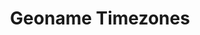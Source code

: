 ---
title: Geoname Timezones
herb_id: geonames_timezone
contributors:
- github: datumorphism
  name: Datumorphism
data:
- fields:
  - description: Alpha 2 country code
    name: country_code
  - description: IANA timezone id, www.iana.org
    name: timezone_id
  - description: GMT offset in January 1st
    name: gmt_offset
  - description: Day light saving offset in July 1st
    name: dst_offset
  - description: Raw offset, independant of DST
    name: raw_offset
  format: csv
  name: timezones in csv format
  path: dataset/geonames_timezone.csv
  size: 14K
  updated_at: '2020-02-12'
- fields:
  - description: Alpha 2 country code
    name: country_code
  - description: IANA timezone id, www.iana.org
    name: timezone_id
  - description: GMT offset in January 1st
    name: gmt_offset
  - description: Day light saving offset in July 1st
    name: dst_offset
  - description: Raw offset, independant of DST
    name: raw_offset
  format: json
  path: dataset/geonames_timezone.json
  size: 58K
  updated_at: '2020-02-12'
description: IANA Timezone IDs in different countries from Geonames
name: Geoname Timezones
references:
- link: https://download.geonames.org/export/dump/
  name: Geonames Download Server
repository: datumorphism/geonames-timezones
tags:
- Geo

---